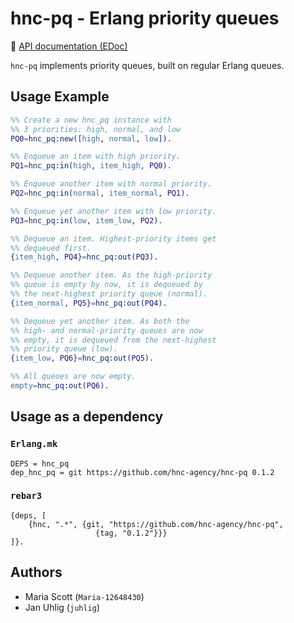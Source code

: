 # hnc-pq - Erlang priority queues

 :link: [API documentation (EDoc)](//hnc-agency.github.io/hnc-pq)

`hnc-pq` implements priority queues, built on
regular Erlang queues.

## Usage Example

```erlang
%% Create a new hnc_pq instance with
%% 3 priorities: high, normal, and low
PQ0=hnc_pq:new([high, normal, low]).

%% Enqueue an item with high priority.
PQ1=hnc_pq:in(high, item_high, PQ0).

%% Enqueue another item with normal priority.
PQ2=hnc_pq:in(normal, item_normal, PQ1).

%% Enqueue yet another item with low priority.
PQ3=hnc_pq:in(low, item_low, PQ2).

%% Dequeue an item. Highest-priority items get
%% dequeued first.
{item_high, PQ4}=hnc_pq:out(PQ3).

%% Dequeue another item. As the high-priority
%% queue is empty by now, it is dequeued by
%% the next-highest priority queue (normal).
{item_normal, PQ5}=hnc_pq:out(PQ4).

%% Dequeue yet another item. As both the
%% high- and normal-priority queues are now
%% empty, it is dequeued from the next-highest
%% priority queue (low).
{item_low, PQ6}=hnc_pq:out(PQ5).

%% All queues are now empty.
empty=hnc_pq:out(PQ6).
```

## Usage as a dependency

### `Erlang.mk`

```
DEPS = hnc_pq
dep_hnc_pq = git https://github.com/hnc-agency/hnc-pq 0.1.2
```

### `rebar3`

```
{deps, [
    {hnc, ".*", {git, "https://github.com/hnc-agency/hnc-pq",
                   {tag, "0.1.2"}}}
]}.
```

## Authors

* Maria Scott (`Maria-12648430`)
* Jan Uhlig (`juhlig`)
